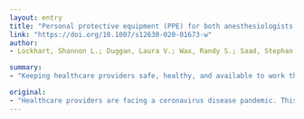 ```yaml
---
layout: entry
title: "Personal protective equipment (PPE) for both anesthesiologists and other airway managers: principles and practice during the COVID-19 pandemic"
link: "https://doi.org/10.1007/s12630-020-01673-w"
author:
- Lockhart, Shannon L.; Duggan, Laura V.; Wax, Randy S.; Saad, Stephan; Grocott, Hilary P.

summary:
- "Keeping healthcare providers safe, healthy, and available to work throughout this pandemic is critical. The consistent use of appropriate personal protective equipment (PPE) will help assure its availability and healthcare provider safety. This communique is to give both anesthesiologists and other front-line healthcare providers a framework from which to understand the principles and practices surrounding PPE decision-making."

original:
- "Healthcare providers are facing a coronavirus disease pandemic. This pandemic may last for many months, stressing the Canadian healthcare system in a way that has not previously been seen. Keeping healthcare providers safe, healthy, and available to work throughout this pandemic is critical. The consistent use of appropriate personal protective equipment (PPE) will help assure its availability and healthcare provider safety. The purpose of this communique is to give both anesthesiologists and other front-line healthcare providers a framework from which to understand the principles and practices surrounding PPE decision-making. We propose three types of PPE including: 1) PPE for droplet and contact precautions, 2) PPE for general airborne, droplet, and contact precautions, and 3) PPE for those performing or assisting with high-risk aerosol-generating medical procedures."
---
```


